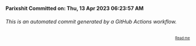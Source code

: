 **Parixshit Committed on: Thu, 13 Apr 2023 06:23:57 AM** <!-- 29e63911-726e-4435-b024-9673e089a15f -->

###### This is an automated commit generated by a GitHub Actions workflow.

<div align="right"><sub><sup><a href="https://github.com/Parixshit/AutoCommit.git">Read me</a></sup></sub></div>

